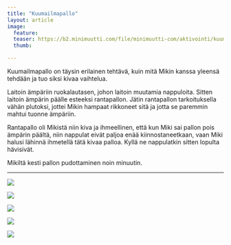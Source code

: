 ```yaml
---
title: "Kuumailmapallo"
layout: article
image:
  feature:
  teaser: https://b2.minimuutti.com/file/minimuutti-com/aktivointi/kuumailmapallo/DSC40554-245px.jpg
  thumb:

---
```


Kuumailmapallo on täysin erilainen tehtävä, kuin mitä Mikin kanssa yleensä tehdään ja tuo siksi kivaa vaihtelua.

Laitoin ämpäriin ruokalautasen, johon laitoin muutamia nappuloita. Sitten laitoin ämpärin päälle esteeksi rantapallon. Jätin rantapallon tarkoituksella vähän plutoksi, jottei Mikin hampaat rikkoneet sitä ja jotta se paremmin mahtui tuonne ämpäriin.

Rantapallo oli Mikistä niin kiva ja ihmeellinen, että kun Miki sai pallon pois ämpärin päältä, niin nappulat eivät paljoa enää kiinnostaneetkaan, vaan Miki halusi lähinnä ihmetellä tätä kivaa palloa. Kyllä ne nappulatkin sitten lopulta hävisivät.

Mikiltä kesti pallon pudottaminen noin minuutin.

---

![](https://b2.minimuutti.com/file/minimuutti-com/aktivointi/kuumailmapallo/DSC40547-800px.jpg)

![](https://b2.minimuutti.com/file/minimuutti-com/aktivointi/kuumailmapallo/DSC40575-800px.jpg)

![](https://b2.minimuutti.com/file/minimuutti-com/aktivointi/kuumailmapallo/DSC40554-800px.jpg)

![](https://b2.minimuutti.com/file/minimuutti-com/aktivointi/kuumailmapallo/DSC40589-800px.jpg)

![](https://b2.minimuutti.com/file/minimuutti-com/aktivointi/kuumailmapallo/DSC40545-800px.jpg)
